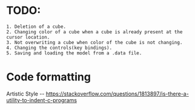 # TODO:
	1. Deletion of a cube.
	2. Changing color of a cube when a cube is already present at the cursor location.
	3. Not overwriting a cube when color of the cube is not changing.
	4. Changing the controls(key bindings).
	5. Saving and loading the model from a .data file.

# Code formatting 
Artistic Style -- https://stackoverflow.com/questions/1813897/is-there-a-utility-to-indent-c-programs
